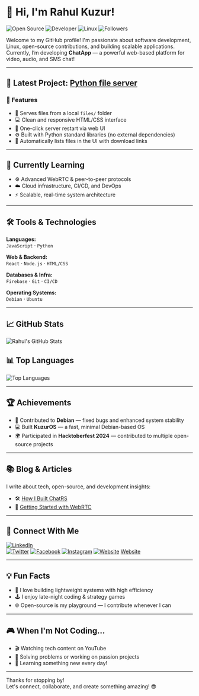 # 👋 Hi, I'm Rahul Kuzur!

![Open Source](https://img.shields.io/badge/Open%20Source-Enthusiast-brightgreen?style=flat-square)
![Developer](https://img.shields.io/badge/Developer-%F0%9F%91%8B-blue?style=flat-square)
![Linux](https://img.shields.io/badge/Linux-Debian%20%7C%20Ubuntu-red?style=flat-square)
![Followers](https://img.shields.io/github/followers/rahulkuzur?label=Follow&style=social)

Welcome to my GitHub profile! I'm passionate about software development, Linux, open-source contributions, and building scalable applications.  
Currently, I’m developing **ChatApp** — a powerful web-based platform for video, audio, and SMS chat!

---

## 🚀 Latest Project: [Python file server ](https://github.com/rahulkuzur3/python_file_server)

### 🚀 Features

- 📁 Serves files from a local `files/` folder
- 💻 Clean and responsive HTML/CSS interface
- 🔄 One-click server restart via web UI
- ⚙️ Built with Python standard libraries (no external dependencies)
- 🧠 Automatically lists files in the UI with download links

---

## 🌱 Currently Learning

- ⚙️ Advanced WebRTC & peer-to-peer protocols  
- ☁️ Cloud infrastructure, CI/CD, and DevOps  
- ⚡ Scalable, real-time system architecture

---

## 🛠️ Tools & Technologies

**Languages:**  
`JavaScript` · `Python` 

**Web & Backend:**  
`React` · `Node.js` · `HTML/CSS`

**Databases & Infra:**  
`Firebase` · `Git` · `CI/CD`

**Operating Systems:**  
`Debian` · `Ubuntu`

---

## 📈 GitHub Stats

![Rahul's GitHub Stats](https://github-readme-stats.vercel.app/api?username=rahulkuzur&show_icons=true&hide_title=true&hide_border=true&count_private=true&hide=prs&theme=radical)

## 📊 Top Languages

![Top Languages](https://github-readme-stats.vercel.app/api/top-langs/?username=rahulkuzur&layout=compact&theme=radical)

---

## 🏆 Achievements

- 🐧 Contributed to **Debian** — fixed bugs and enhanced system stability  
- 💻 Built **KuzurOS** — a fast, minimal Debian-based OS  
- 🌍 Participated in **Hacktoberfest 2024** — contributed to multiple open-source projects

---

## 📚 Blog & Articles

I write about tech, open-source, and development insights:

- 🛠️ [How I Built ChatRS](https://medium.com/@rahulkuzur)  
- 📡 [Getting Started with WebRTC](https://medium.com/@rahulkuzur)

---

## 📣 Connect With Me

[![LinkedIn](https://img.shields.io/badge/LinkedIn-Connect-blue?logo=linkedin&style=flat-square)](https://www.linkedin.com/in/rahulkuzur/)  
[![Twitter](https://img.shields.io/badge/Twitter-Follow-blue?logo=twitter&style=flat-square)](https://twitter.com/rahulkuzur)
[![Facebook](https://img.shields.io/badge/Facebook-Follow-blue?logo=twitter&style=flat-square)](https://facebook.com/rahulkuzur01)
[![Instagram](https://img.shields.io/badge/Instagram-Follow-blue?logo=twitter&style=flat-square)](https://instagram.com/rahulkuzur3)
[![Website](https://img.shields.io/badge/Website-Follow-blue?logo=twitter&style=flat-square)](https://instagram.com/rahulkuzur3)
[Website](https://kuzur.xyz)

---

## 💡 Fun Facts

- 🧠 I love building lightweight systems with high efficiency  
- 🕹️ I enjoy late-night coding & strategy games  
- 🌐 Open-source is my playground — I contribute whenever I can

---

## 🎮 When I'm Not Coding...

- 🎬 Watching tech content on YouTube  
- 🧩 Solving problems or working on passion projects  
- 🌱 Learning something new every day!

---

Thanks for stopping by!  
Let's connect, collaborate, and create something amazing! 😎
